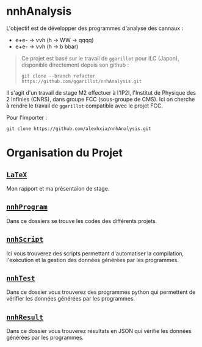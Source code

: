 # nnhAnalysis

L'objectif est de développer des programmes d'analyse des cannaux :

- e+e- &rarr; &nu;&nu;h (h &rarr; WW &rarr; qqqq)
- e+e- &rarr; &nu;&nu;h (h &rarr; b bbar)

> Ce projet est basé sur le travail de `ggarillot` pour ILC (Japon), disponible directement depuis son github :
> ```
> git clone --branch refactor https://github.com/ggarillot/nnhAnalysis.git
> ```

Il s'agit d'un travail de stage M2 effectuer à l'IP2I, l'Institut de Physique des 2 Infinies (CNRS), dans groupe FCC (sous-groupe de CMS). Ici on cherche à rendre le travail de `ggarillot` compatible avec le projet FCC.

Pour l'importer :
```
git clone https://github.com/alexhxia/nnhAnalysis.git
```

# Organisation du Projet

## [`LaTeX`](LaTeX)

Mon rapport et ma présentaion de stage.

## [`nnhProgram`](nnhProgram)

Dans ce dossiers se trouve les codes des différents projets.

## [`nnhScript`](nnhScript)

Ici vous trouverez des scripts permettant d'automatiser la compilation, l'exécution et la gestion des données générées par les programmes.

## [`nnhTest`](nnhTest)

Dans ce dossier vous trouverez des programmes python qui permettent de vérifier les données générées par les programmes.

## [`nnhResult`](nnhResult)

Dans ce dossier vous trouverez résultats en JSON qui vérifie les données générées par les programmes.
